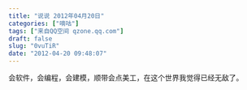 ```yaml
---
title: "说说 2012年04月20日"
categories: ["嘀咕"]
tags: ["来自QQ空间 qzone.qq.com"]
draft: false
slug: "0vuTiR"
date: "2012-04-20 09:48:07"
---
```


会软件，会编程，会建模，顺带会点美工，在这个世界我觉得已经无敌了。
